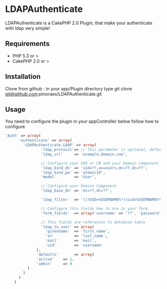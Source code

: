 # LDAPAuthenticate

LDAPAuthenticate is a CakePHP 2.0 Plugin, that make your authenticate with ldap very simple!

## Requirements

- PHP 5.3 or >
- CakePHP 2.0 or >

## Installation

Clone from github : in your app/Plugin directory type git clone git@github.com:pmoraes/LDAPAuthenticate.git

## Usage

You need to configure the plugin in your appController below follow how to configure

```php
'Auth' => array(
      'authenticate' => array(
        'LDAPAuthenticate.LDAP' => array(
                'ldap_protocol'=> // This parameter is optional, default is 3, but if you need other configuration you change
                'ldap_url'     => 'example.domain.com',

                // Configure your UID or CN and your Domain Component 
                'ldap_bind_dn' => 'uid=??,ou=users,dc=??,dc=??',
                'ldap_bind_pw' => 'atomic10',
                'model'        => 'User',

                // Configure your Domain Component
                'ldap_base_dn' => 'dc=??,dc=??', 

                'ldap_filter'  => '(|(UID=%USERNAME%*)(uid=%USERNAME%*))',

                // Configure this fields how to are in your form 
                'form_fields'  => array('username' => '??', 'password' => '??'),

                // This fields are references to database table
                'ldap_to_user' => array(
                  'givenname'  => 'first_name',
                  'sn'         => 'last_name',
                  'mail'       => 'mail',
                  'uid'        => 'username'
              ),
              'defaults'       => array(
              'active'    => 1,
              'admin'     => 0
          )
        )
      )
    )